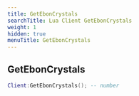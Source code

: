 ```yaml
---
title: GetEbonCrystals
searchTitle: Lua Client GetEbonCrystals
weight: 1
hidden: true
menuTitle: GetEbonCrystals
---
```

## GetEbonCrystals
```lua
Client:GetEbonCrystals(); -- number
```